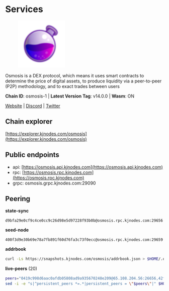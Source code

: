 # Services

<figure><img src="https://raw.githubusercontent.com/kj89/cosmos-images/main/logos/osmosis.png" width="150" alt=""><figcaption></figcaption></figure>

Osmosis is a DEX protocol, which means it uses smart contracts  to determine the price of digital assets, to produce liquidity  via a peer-to-peer (P2P) methodology, and to exact trades between users

**Chain ID**: osmosis-1 | **Latest Version Tag**: v14.0.0 | **Wasm**: ON

[Website](https://osmosis.zone) | [Discord](https://discord.gg/osmosis) | [Twitter](https://twitter.com/osmosiszone)




## Chain explorer
[https://explorer.kjnodes.com/osmosis](https://explorer.kjnodes.com/osmosis)

## Public endpoints

* api: [https://osmosis.api.kjnodes.com](https://osmosis.api.kjnodes.com)
* rpc: [https://osmosis.rpc.kjnodes.com](https://osmosis.rpc.kjnodes.com)
* grpc: osmosis.grpc.kjnodes.com:29090

## Peering

**state-sync**

```text
d9bfa29e0cf9c4ce0cc9c26d98e5d97228f93b0b@osmosis.rpc.kjnodes.com:29656
```

**seed-node**

```text
400f3d9e30b69e78a7fb891f60d76fa3c73f0ecc@osmosis.rpc.kjnodes.com:29659
```

**addrbook**
```bash
curl -Ls https://snapshots.kjnodes.com/osmosis/addrbook.json > $HOME/.osmosisd/config/addrbook.json
```

**live-peers** (20)
```bash
peers="0419c998d6aac0afdb05808ad9a935670248e209@65.108.204.56:26656,42f42a4b3527b927d5002d45abd37f66ecdd4861@51.178.74.75:16656,2f4c0337b2522034a614a5cb2c61a891fe753c03@5.9.81.187:29656,3197daa0ee5245b17a546be032ff0f6814e1d1db@148.251.191.239:26656,31d2c86f7957e2db91297e54c3b0456ea06c2250@173.67.177.115:26656,4d659b7b244a68913bfbdc6c9e7aa1a64391238e@74.118.139.59:26656,9b1bfb99d9eb04af32510ed8e3eb83c59448662f@95.214.52.220:26656,8e72d0b37a9dc16ea58c0da705caa6530badd6ce@138.197.68.193:26656,471518432477e31ea348af246c0b54095d41352c@88.198.131.122:26656,e153cc49052d67280dfdd6d660f3d98622905850@209.133.193.74:26656,6b1dd134b30aeaeb2f21f33bd2cd0370a2275501@138.68.6.165:26656,6178f129efa76d235436e2156959d0acb4772c6a@65.108.128.168:36656,5e9051d2ae7d9be1656a5348ad0916f255b96c73@135.181.214.17:26656,f9bfc7f25f63bd7e392fbe5465126b311465cbce@65.108.78.186:26656,406f64a8d601e34d7311fd61ec87b0c7028bd230@138.201.23.39:46656,60a2c89e7253502e93517a026f44a2431cc81230@220.85.113.39:26656,ec929701754be057fb38c824fc127e26add9c900@138.201.121.185:26666,d0d4b88110767c503baa8a618cfd7e284482f8dc@37.120.245.11:26656,d9bfa29e0cf9c4ce0cc9c26d98e5d97228f93b0b@65.109.88.38:29656,4e38d3caa1554d7f46a2654fa9997554c13f61f2@95.216.96.61:26656"
sed -i -e "s|^persistent_peers *=.*|persistent_peers = \"$peers\"|" $HOME/.osmosisd/config/config.toml
```
